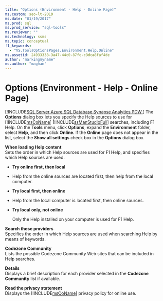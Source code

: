 ```yaml
---
title: "Options (Environment - Help - Online Page)"
ms.custom: seo-lt-2019
ms.date: "01/19/2017"
ms.prod: sql
ms.prod_service: "sql-tools"
ms.reviewer: ""
ms.technology: ssms
ms.topic: conceptual
f1_keywords: 
  - "VS.ToolsOptionsPages.Environment.Help.Online"
ms.assetid: 24933338-3a47-44c0-87fc-c3dca8faf4de
author: "markingmyname"
ms.author: "maghan"
---
```

# Options (Environment - Help - Online Page)
[!INCLUDE[SQL Server Azure SQL Database Synapse Analytics PDW ](../../includes/applies-to-version/sql-asdb-asdbmi-asdw-pdw.md)]
The **Options** dialog box lets you specify the Help sources to use for [!INCLUDE[msCoName](../../includes/msconame_md.md)] [!INCLUDE[ssManStudioFull](../../includes/ssmanstudiofull-md.md)] searches, including F1 Help. On the **Tools** menu, click **Options**, expand the **Environment** folder, select **Help**, and then click **Online**. If the **Online** page does not appear in the list, select the **Show all settings** check box in the **Options** dialog box.  
  
**When loading Help content**  
Sets the order in which Help sources are used for F1 Help, and specifies which Help sources are used.  
  
-   **Try online first, then local**  
  
-   Help from the online sources are located first, then help from the local computer.  
  
-   **Try local first, then online**  
  
-   Help from the local computer is located first, then online sources.  
  
-   **Try local only, not online**  
  
    Only the Help installed on your computer is used for F1 Help.  
  
**Search  these providers**  
Specifies the order in which Help sources are used when searching Help by means of keywords.  
  
**Codezone Community**  
Lists the possible Codezone Community Web sites that can be included in Help searches.  
  
**Details**  
Displays a brief description for each provider selected in the **Codezone Community** list if available.  
  
**Read the privacy statement**  
Displays the [!INCLUDE[msCoName](../../includes/msconame_md.md)] privacy policy for online use.  
  
